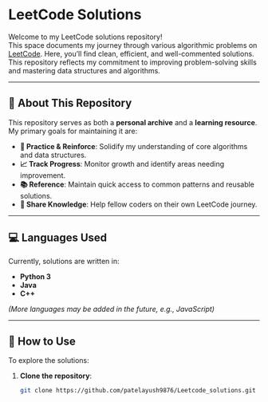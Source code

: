 # LeetCode Solutions

Welcome to my LeetCode solutions repository!  
This space documents my journey through various algorithmic problems on [LeetCode](https://leetcode.com). Here, you’ll find clean, efficient, and well-commented solutions. This repository reflects my commitment to improving problem-solving skills and mastering data structures and algorithms.

---

## 📌 About This Repository

This repository serves as both a **personal archive** and a **learning resource**. My primary goals for maintaining it are:

- **🔁 Practice & Reinforce**: Solidify my understanding of core algorithms and data structures.
- **📈 Track Progress**: Monitor growth and identify areas needing improvement.
- **📚 Reference**: Maintain quick access to common patterns and reusable solutions.
- **🤝 Share Knowledge**: Help fellow coders on their own LeetCode journey.

---

## 💻 Languages Used

Currently, solutions are written in:

- **Python 3**
- **Java**
- **C++**



*(More languages may be added in the future, e.g., JavaScript)*

---

## 📂 How to Use

To explore the solutions:

1. **Clone the repository**:
   ```bash
   git clone https://github.com/patelayush9876/Leetcode_solutions.git
